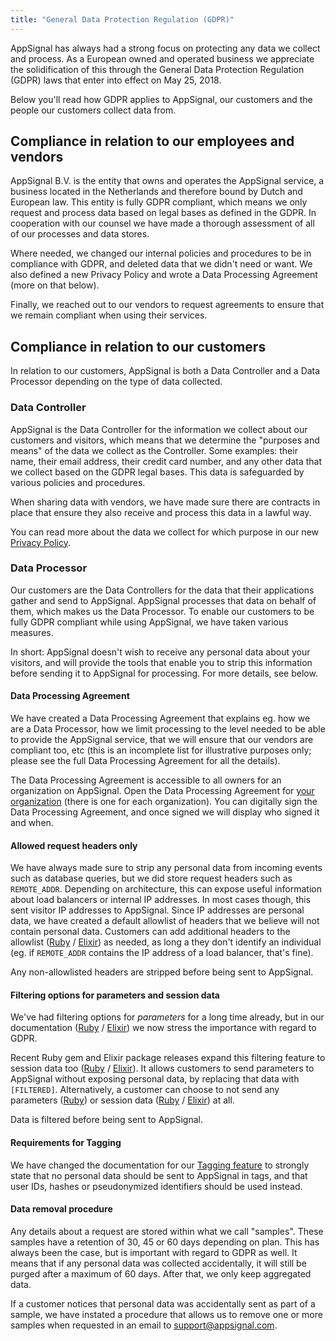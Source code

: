 ```yaml
---
title: "General Data Protection Regulation (GDPR)"
---
```


AppSignal has always had a strong focus on protecting any data we collect and process. As a European owned and operated business we appreciate the solidification of this through the General Data Protection Regulation (GDPR) laws that enter into effect on May 25, 2018.

Below you'll read how GDPR applies to AppSignal, our customers and the people our customers collect data from.

## Compliance in relation to our employees and vendors

AppSignal B.V. is the entity that owns and operates the AppSignal service, a business located in the Netherlands and therefore bound by Dutch and European law. This entity is fully GDPR compliant, which means we only request and process data based on legal bases as defined in the GDPR. In cooperation with our counsel we have made a thorough assessment of all of our processes and data stores.

Where needed, we changed our internal policies and procedures to be in compliance with GDPR, and deleted data that we didn't need or want. We also defined a new Privacy Policy and wrote a Data Processing Agreement (more on that below).

Finally, we reached out to our vendors to request agreements to ensure that we remain compliant when using their services.

## Compliance in relation to our customers

In relation to our customers, AppSignal is both a Data Controller and a Data Processor depending on the type of data collected.

### Data Controller

AppSignal is the Data Controller for the information we collect about our customers and visitors, which means that we determine the "purposes and means" of the data we collect as the Controller. Some examples: their name, their email address, their credit card number, and any other data that we collect based on the GDPR legal bases. This data is safeguarded by various policies and procedures.

When sharing data with vendors, we have made sure there are contracts in place that ensure they also receive and process this data in a lawful way.

You can read more about the data we collect for which purpose in our new [Privacy Policy](https://appsignal.com/privacy-policy).

### Data Processor

Our customers are the Data Controllers for the data that their applications gather and send to AppSignal. AppSignal processes that data on behalf of them, which makes us the Data Processor. To enable our customers to be fully GDPR compliant while using AppSignal, we have taken various measures.

In short: AppSignal doesn't wish to receive any personal data about your visitors, and will provide the tools that enable you to strip this information before sending it to AppSignal for processing. For more details, see below.

#### Data Processing Agreement

We have created a Data Processing Agreement that explains eg. how we are a Data Processor, how we limit processing to the level needed to be able to provide the AppSignal service, that we will ensure that our vendors are compliant too, etc (this is an incomplete list for illustrative purposes only; please see the full Data Processing Agreement for all the details).

The Data Processing Agreement is accessible to all owners for an organization on AppSignal. Open the Data Processing Agreement for [your organization](https://appsignal.com/redirect-to/organization?to=admin/data_processing_agreement) (there is one for each organization). You can digitally sign the Data Processing Agreement, and once signed we will display who signed it and when.

#### Allowed request headers only

We have always made sure to strip any personal data from incoming events such as database queries, but we did store request headers such as `REMOTE_ADDR`. Depending on architecture, this can expose useful information about load balancers or internal IP addresses. In most cases though, this sent visitor IP addresses to AppSignal. Since IP addresses are personal data, we have created a default allowlist of headers that we believe will not contain personal data. Customers can add additional headers to the allowlist ([Ruby](https://docs.appsignal.com/ruby/configuration/options.html#option-request_headers) / [Elixir](https://docs.appsignal.com/elixir/configuration/options.html#option-request_headers)) as needed, as long a they don't identify an individual (eg. if `REMOTE_ADDR` contains the IP address of a load balancer, that's fine).

Any non-allowlisted headers are stripped before being sent to AppSignal.

#### Filtering options for parameters and session data

We've had filtering options for _parameters_ for a long time already, but in our documentation ([Ruby](https://docs.appsignal.com/ruby/configuration/parameter-filtering.html) / [Elixir](https://docs.appsignal.com/elixir/configuration/parameter-filtering.html)) we now stress the importance with regard to GDPR.

Recent Ruby gem and Elixir package releases expand this filtering feature to session data too ([Ruby](https://docs.appsignal.com/ruby/configuration/session-data-filtering.html) / [Elixir](https://docs.appsignal.com/elixir/configuration/session-data-filtering.html)). It allows customers to send parameters to AppSignal without exposing personal data, by replacing that data with `[FILTERED]`. Alternatively, a customer can choose to not send any parameters ([Ruby](https://docs.appsignal.com/ruby/configuration/options.html#option-send_params)) or session data ([Ruby](https://docs.appsignal.com/ruby/configuration/options.html#option-skip_session_data) / [Elixir](https://docs.appsignal.com/elixir/configuration/options.html#option-skip_session_data)) at all.

Data is filtered before being sent to AppSignal.

#### Requirements for Tagging

We have changed the documentation for our [Tagging feature](/guides/custom-data/) to strongly state that no personal data should be sent to AppSignal in tags, and that user IDs, hashes or pseudonymized identifiers should be used instead.

#### Data removal procedure

Any details about a request are stored within what we call "samples". These samples have a retention of 30, 45 or 60 days depending on plan. This has always been the case, but is important with regard to GDPR as well. It means that if any personal data was collected accidentally, it will still be purged after a maximum of 60 days. After that, we only keep aggregated data.

If a customer notices that personal data was accidentally sent as part of a sample, we have instated a procedure that allows us to remove one or more samples when requested in an email to support@appsignal.com.
